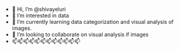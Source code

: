 - 👋 Hi, I’m @shivayeluri
- 👀 I’m interested in data
- 🌱 I’m currently learning data categorization and visual analysis of images.
- 💞️ I’m looking to collaborate on visual analysis if images
- 📫📫📫📫📫📫📫📫📫📫📫📫

<!---
shivayeluri/shivayeluri is a ✨ special ✨ repository because its `README.md` (this file) appears on your GitHub profile.
You can click the Preview link to take a look at your changes.
--->
